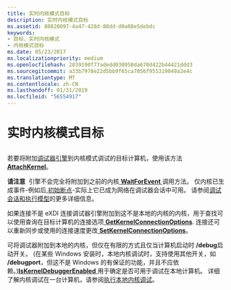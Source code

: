 ```yaml
---
title: 实时内核模式目标
description: 实时内核模式目标
ms.assetid: 88820097-4a47-428d-88dd-d0a08e5debdc
keywords:
- 目标，实时内核模式
- 内核模式目标
ms.date: 05/23/2017
ms.localizationpriority: medium
ms.openlocfilehash: 2839190f77adedd030950da670d422b44421ddd3
ms.sourcegitcommit: a33b7978e22d5bb9f65ca7056f955319049a2e4c
ms.translationtype: MT
ms.contentlocale: zh-CN
ms.lasthandoff: 01/31/2019
ms.locfileid: "56554917"
---
```

# <a name="live-kernel-mode-targets"></a>实时内核模式目标


## <span id="ddk_live_kernel_mode_targets_dbx"></span><span id="DDK_LIVE_KERNEL_MODE_TARGETS_DBX"></span>


若要将附加[调试器引擎](introduction.md#debugger-engine)到内核模式调试的目标计算机，使用该方法[ **AttachKernel**](https://msdn.microsoft.com/library/windows/hardware/ff538145)。

**请注意**  引擎不会完全将附加到之前的内核[ **WaitForEvent** ](https://msdn.microsoft.com/library/windows/hardware/ff561229)调用方法。 仅内核已生成事件-例如后,[初始断点](initial-breakpoint.md)-实际上它已成为网络在调试器会话中可用。 请参阅[调试会话和执行模型](debugging-session-and-execution-model.md)的更多详细信息。

 

如果连接不是 eXDI 连接调试器引擎附加到这不是本地的内核的内核，用于查找可以使用查询在目标计算机的连接选项[ **GetKernelConnectionOptions**](https://msdn.microsoft.com/library/windows/hardware/ff546970). 连接还可以重新同步或使用的连接速度更改[ **SetKernelConnectionOptions**](https://msdn.microsoft.com/library/windows/hardware/ff556729)。

可将调试器附加到本地的内核，但仅在有限的方式且仅当计算机启动时 **/debug**启动开关。 (在某些 Windows 安装时，本地内核调试时，支持使用其他开关，如 **/debugport**，但这不是 Windows 的有保证的功能，并且不应依赖。)[**IsKernelDebuggerEnabled** ](https://msdn.microsoft.com/library/windows/hardware/ff551088)用于确定是否可用于调试在本地计算机。 详细了解内核调试在一台计算机，请参阅[执行本地内核调试](performing-local-kernel-debugging.md)。

 

 





